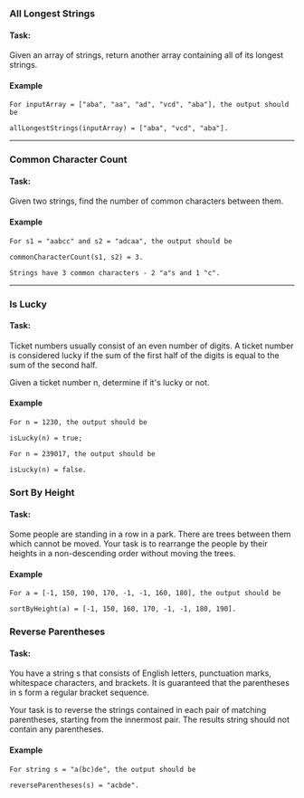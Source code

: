 ### All Longest Strings
#### Task:
Given an array of strings, return another array containing all of its longest strings.

#### Example

```
For inputArray = ["aba", "aa", "ad", "vcd", "aba"], the output should be

allLongestStrings(inputArray) = ["aba", "vcd", "aba"].
```

---

### Common Character Count
#### Task:
Given two strings, find the number of common characters between them.

#### Example

```
For s1 = "aabcc" and s2 = "adcaa", the output should be

commonCharacterCount(s1, s2) = 3.

Strings have 3 common characters - 2 "a"s and 1 "c".
```

---

### Is Lucky
#### Task:
Ticket numbers usually consist of an even number of digits. A ticket number is considered lucky if the sum of the first half of the digits is equal to the sum of the second half.

Given a ticket number n, determine if it's lucky or not.

#### Example

```
For n = 1230, the output should be

isLucky(n) = true;

For n = 239017, the output should be

isLucky(n) = false.
```

### Sort By Height
#### Task:
Some people are standing in a row in a park. There are trees between them which cannot be moved. Your task is to rearrange the people by their heights in a non-descending order without moving the trees.

#### Example

```
For a = [-1, 150, 190, 170, -1, -1, 160, 180], the output should be

sortByHeight(a) = [-1, 150, 160, 170, -1, -1, 180, 190].
```

### Reverse Parentheses
#### Task:

You have a string s that consists of English letters, punctuation marks, whitespace characters, and brackets. It is guaranteed that the parentheses in s form a regular bracket sequence.

Your task is to reverse the strings contained in each pair of matching parentheses, starting from the innermost pair. The results string should not contain any parentheses.

#### Example

```
For string s = "a(bc)de", the output should be

reverseParentheses(s) = "acbde".
```

